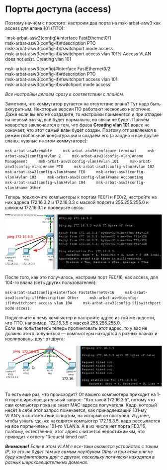 # Порты доступа \(access\)

Поэтому начнём с простого: настроим два порта на msk-arbat-asw3 как access для влана 101 \(ПТО\):

\`msk-arbat-asw3\(config\)\#interface FastEthernet0/1  
msk-arbat-asw3\(config-if\)\#description PTO  
msk-arbat-asw3\(config-if\)\#switchport mode access  
msk-arbat-asw3\(config-if\)\#switchport access vlan 101% Access VLAN does not exist. Creating vlan 101

msk-arbat-asw3\(config\)\#interface FastEthernet0/2  
msk-arbat-asw3\(config-if\)\#description PTO  
msk-arbat-asw3\(config-if\)\#switchport access vlan 101  
msk-arbat-asw3\(config-if\)switchport mode access\`

_Все настройки делаем сразу в соответствии с планом._

Заметили, что коммутатор ругается на отсутствие влана? Тут надо быть аккуратным. Некоторые версии ПО работают несколько нелогично.  
Даже если вы его не создадите, то настройки применятся и при отладке на первый взгляд всё будет нормально, но связи не будет. Причём коварство заключается в том, что фраза **Creating vlan 101** вовсе не означает, что этот самый влан будет создан. Поэтому отправляемся в режим глобальной конфигурации и создаём его \(а заодно и все другие вланы, нужные на этом коммутаторе\):

`msk-arbat-asw3>enable    
msk-arbat-asw3#configure terminal    
msk-arbat-asw3(config)#vlan 2    
msk-arbat-asw3(config-vlan)#name Management    
msk-arbat-asw3(config-vlan)#vlan 101    
msk-arbat-asw3(config-vlan)#name PTO    
msk-arbat-asw3(config-vlan)#vlan 102    
msk-arbat-asw3(config-vlan)#name FEO    
msk-arbat-asw3(config-vlan)#vlan 103    
msk-arbat-asw3(config-vlan)#name Accounting    
msk-arbat-asw3(config-vlan)#vlan 104    
msk-arbat-asw3(config-vlan)#name Other`

Теперь подключите компьютеры к портам FE0/1 и FE0/2, настройте на них адреса 172.16.3.2 и 172.16.3.3 с маской подсети 255.255.255.0 и шлюзом 172.16.3.1 и проверьте связь:

![](https://raw.githubusercontent.com/dan4i4ek/mdsm/master/src/0_7f9ac_39d9d2ab_XL.jpg)

После того, как это получилось, настроим порт FE0/16, как access, для 104-го влана \(сеть других пользователей\):

`msk-arbat-asw3(config)#interface FastEthernet0/16    
msk-arbat-asw3(config-if)#description Other    
msk-arbat-asw3(config-if)#switchport access vlan 104    
msk-arbat-asw3(config-if)switchport mode access`

Подключите к нему компьютер и настройте адрес из той же подсети, что ПТО, например, 172.16.3.5 с маской 255.255.255.0.  
Если вы попытаетесь теперь пропинговать этот адрес, то у вас не должно этого получиться — компьютеры находятся в разных вланах и изолированы друг от друга:

![](https://raw.githubusercontent.com/dan4i4ek/mdsm/master/src/0_7f9ad_78f53365_XL.jpg)

То есть ещё раз, что происходит? От вашего компьютера приходит на 1-й порт широковещательный запрос: “Кто такой 172.16.3.5”, потому что сам компьютер пока не знает MAC-адреса получателя. Кадр, который несёт в себе этот запрос помечается, как принадлежащий 101-му VLAN’у в соответствии с портом, на который он поступил. И далее, чтобы узнать где-же находится компьютер 172.16.3.5, кадр рассылается на все порты-члены 101-го VLAN’а. А в их числе нет порта FE0/16, поэтому, естественно, этот адрес считается недостижимым, что приводит к ответу “Request timed out”.

_**Внимание!** Если в этом VLAN’е все-таки окажется устройство с таким IP, то это не будет тем же самым ноутбуком Other и при этом они не буду конфликтовать друг с другом, поскольку логически находятся в разных широковещательных доменах._

